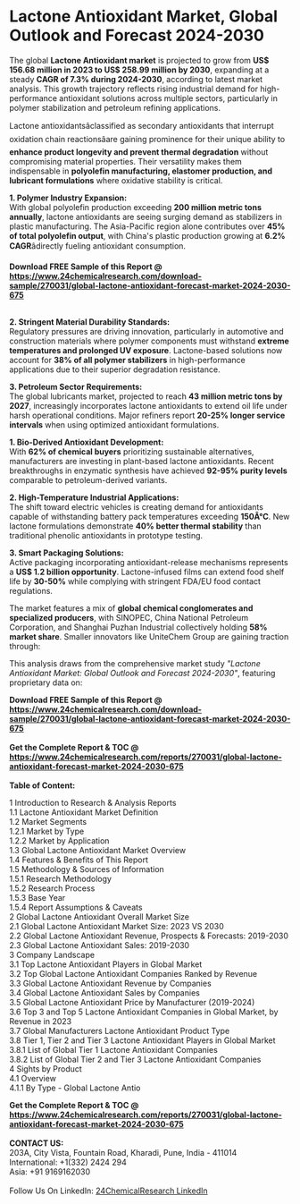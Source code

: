 <h1>Lactone Antioxidant Market, Global Outlook and Forecast 2024-2030</h1><p>The global <strong>Lactone Antioxidant market</strong> is projected to grow from <strong>US$ 156.68 million in 2023 to US$ 258.99 million by 2030</strong>, expanding at a steady <strong>CAGR of 7.3% during 2024-2030</strong>, according to latest market analysis. This growth trajectory reflects rising industrial demand for high-performance antioxidant solutions across multiple sectors, particularly in polymer stabilization and petroleum refining applications.</p><p>Lactone antioxidantsâclassified as secondary antioxidants that interrupt oxidation chain reactionsâare gaining prominence for their unique ability to <strong>enhance product longevity and prevent thermal degradation</strong> without compromising material properties. Their versatility makes them indispensable in <strong>polyolefin manufacturing, elastomer production, and lubricant formulations</strong> where oxidative stability is critical.</p><p><strong>1. Polymer Industry Expansion:</strong><br>
With global polyolefin production exceeding <strong>200 million metric tons annually</strong>, lactone antioxidants are seeing surging demand as stabilizers in plastic manufacturing. The Asia-Pacific region alone contributes over <strong>45% of total polyolefin output</strong>, with China's plastic production growing at <strong>6.2% CAGR</strong>âdirectly fueling antioxidant consumption.</p><div><b>Download FREE Sample of this Report @ 
            <a href="https://www.24chemicalresearch.com/download-sample/270031/global-lactone-antioxidant-forecast-market-2024-2030-675">
            https://www.24chemicalresearch.com/download-sample/270031/global-lactone-antioxidant-forecast-market-2024-2030-675</a></b></div><br><p><strong>2. Stringent Material Durability Standards:</strong><br>
Regulatory pressures are driving innovation, particularly in automotive and construction materials where polymer components must withstand <strong>extreme temperatures and prolonged UV exposure</strong>. Lactone-based solutions now account for <strong>38% of all polymer stabilizers</strong> in high-performance applications due to their superior degradation resistance.</p><p><strong>3. Petroleum Sector Requirements:</strong><br>
The global lubricants market, projected to reach <strong>43 million metric tons by 2027</strong>, increasingly incorporates lactone antioxidants to extend oil life under harsh operational conditions. Major refiners report <strong>20-25% longer service intervals</strong> when using optimized antioxidant formulations.</p><p><strong>1. Bio-Derived Antioxidant Development:</strong><br>
With <strong>62% of chemical buyers</strong> prioritizing sustainable alternatives, manufacturers are investing in plant-based lactone antioxidants. Recent breakthroughs in enzymatic synthesis have achieved <strong>92-95% purity levels</strong> comparable to petroleum-derived variants.</p><p><strong>2. High-Temperature Industrial Applications:</strong><br>
The shift toward electric vehicles is creating demand for antioxidants capable of withstanding battery pack temperatures exceeding <strong>150Â°C</strong>. New lactone formulations demonstrate <strong>40% better thermal stability</strong> than traditional phenolic antioxidants in prototype testing.</p><p><strong>3. Smart Packaging Solutions:</strong><br>
Active packaging incorporating antioxidant-release mechanisms represents a <strong>US$ 1.2 billion opportunity</strong>. Lactone-infused films can extend food shelf life by <strong>30-50%</strong> while complying with stringent FDA/EU food contact regulations.</p><p>The market features a mix of <strong>global chemical conglomerates and specialized producers</strong>, with SINOPEC, China National Petroleum Corporation, and Shanghai Puzhan Industrial collectively holding <strong>58% market share</strong>. Smaller innovators like UniteChem Group are gaining traction through:</p><p>This analysis draws from the comprehensive market study <em>"Lactone Antioxidant Market: Global Outlook and Forecast 2024-2030"</em>, featuring proprietary data on:</p><div><b>Download FREE Sample of this Report @ 
            <a href="https://www.24chemicalresearch.com/download-sample/270031/global-lactone-antioxidant-forecast-market-2024-2030-675">
            https://www.24chemicalresearch.com/download-sample/270031/global-lactone-antioxidant-forecast-market-2024-2030-675</a></b></div><br><div><b>Get the Complete Report & TOC @ 
            <a href="https://www.24chemicalresearch.com/reports/270031/global-lactone-antioxidant-forecast-market-2024-2030-675">
            https://www.24chemicalresearch.com/reports/270031/global-lactone-antioxidant-forecast-market-2024-2030-675</a></b></div><br>
            <b>Table of Content:</b><p>1 Introduction to Research & Analysis Reports<br />
    1.1 Lactone Antioxidant Market Definition<br />
    1.2 Market Segments<br />
        1.2.1 Market by Type<br />
        1.2.2 Market by Application<br />
    1.3 Global Lactone Antioxidant Market Overview<br />
    1.4 Features & Benefits of This Report<br />
    1.5 Methodology & Sources of Information<br />
        1.5.1 Research Methodology<br />
        1.5.2 Research Process<br />
        1.5.3 Base Year<br />
        1.5.4 Report Assumptions & Caveats<br />
2 Global Lactone Antioxidant Overall Market Size<br />
    2.1 Global Lactone Antioxidant Market Size: 2023 VS 2030<br />
    2.2 Global Lactone Antioxidant Revenue, Prospects & Forecasts: 2019-2030<br />
    2.3 Global Lactone Antioxidant Sales: 2019-2030<br />
3 Company Landscape<br />
    3.1 Top Lactone Antioxidant Players in Global Market<br />
    3.2 Top Global Lactone Antioxidant Companies Ranked by Revenue<br />
    3.3 Global Lactone Antioxidant Revenue by Companies<br />
    3.4 Global Lactone Antioxidant Sales by Companies<br />
    3.5 Global Lactone Antioxidant Price by Manufacturer (2019-2024)<br />
    3.6 Top 3 and Top 5 Lactone Antioxidant Companies in Global Market, by Revenue in 2023<br />
    3.7 Global Manufacturers Lactone Antioxidant Product Type<br />
    3.8 Tier 1, Tier 2 and Tier 3 Lactone Antioxidant Players in Global Market<br />
        3.8.1 List of Global Tier 1 Lactone Antioxidant Companies<br />
        3.8.2 List of Global Tier 2 and Tier 3 Lactone Antioxidant Companies<br />
4 Sights by Product<br />
    4.1 Overview<br />
        4.1.1 By Type - Global Lactone Antio</p><div><b>Get the Complete Report & TOC @ 
            <a href="https://www.24chemicalresearch.com/reports/270031/global-lactone-antioxidant-forecast-market-2024-2030-675">
            https://www.24chemicalresearch.com/reports/270031/global-lactone-antioxidant-forecast-market-2024-2030-675</a></b></div><br><b>CONTACT US:</b><br>
            203A, City Vista, Fountain Road, Kharadi, Pune, India - 411014<br>
            International: +1(332) 2424 294<br>
            Asia: +91 9169162030 <br><br>
            Follow Us On LinkedIn: <a href="https://www.linkedin.com/company/24chemicalresearch/">24ChemicalResearch LinkedIn</a>